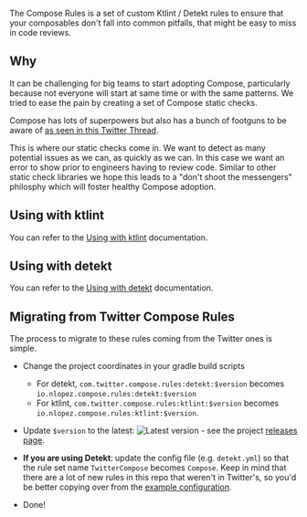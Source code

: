 The Compose Rules is a set of custom Ktlint / Detekt rules to ensure that your composables don't fall into common pitfalls, that might be easy to miss in code reviews.

## Why
It can be challenging for big teams to start adopting Compose, particularly because not everyone will start at same time or with the same patterns. We tried to ease the pain by creating a set of Compose static checks.

Compose has lots of superpowers but also has a bunch of footguns to be aware of [as seen in this Twitter Thread](https://twitter.com/mrmans0n/status/1507390768796909571).

This is where our static checks come in. We want to detect as many potential issues as we can, as quickly as we can. In this case we want an error to show prior to engineers having to review code. Similar to other static check libraries we hope this leads to a "don't shoot the messengers" philosphy which will foster healthy Compose adoption.

## Using with ktlint

You can refer to the [Using with ktlint](https://mrmans0n.github.io/compose-rules/ktlint) documentation.

## Using with detekt

You can refer to the [Using with detekt](https://mrmans0n.github.io/compose-rules/detekt) documentation.

## Migrating from Twitter Compose Rules

The process to migrate to these rules coming from the Twitter ones is simple.

- Change the project coordinates in your gradle build scripts
    - For detekt, `com.twitter.compose.rules:detekt:$version` becomes `io.nlopez.compose.rules:detekt:$version`
    - For ktlint, `com.twitter.compose.rules:ktlint:$version` becomes `io.nlopez.compose.rules:ktlint:$version`.

- Update `$version` to the latest: ![Latest version](https://img.shields.io/maven-central/v/io.nlopez.compose.rules/common) - see the project [releases page](https://github.com/mrmans0n/compose-rules/releases).
- **If you are using Detekt**: update the config file (e.g. `detekt.yml`) so that the rule set name `TwitterCompose` becomes `Compose`. Keep in mind that there are a lot of new rules in this repo that weren't in Twitter's, so you'd be better copying over from the [example configuration](https://mrmans0n.github.io/compose-rules/detekt).
- Done!
